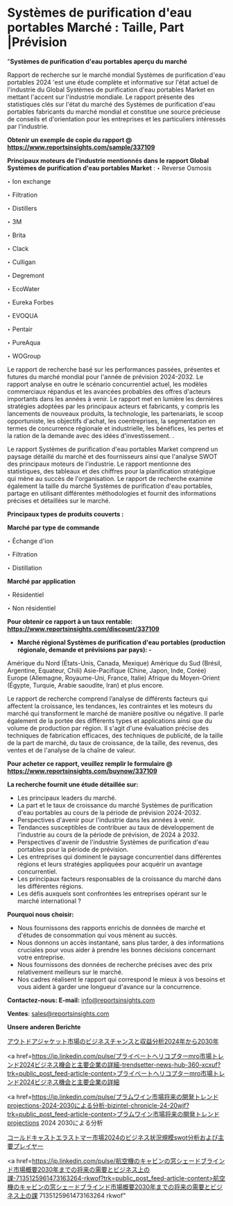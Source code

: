 # Systèmes de purification d'eau portables Marché : Taille, Part |Prévision

"<strong>Systèmes de purification d'eau portables aperçu du marché</strong>

Rapport de recherche sur le marché mondial Systèmes de purification d'eau portables 2024 'est une étude complète et informative sur l'état actuel de l'industrie du Global Systèmes de purification d'eau portables Market en mettant l'accent sur l'industrie mondiale. Le rapport présente des statistiques clés sur l'état du marché des Systèmes de purification d'eau portables fabricants du marché mondial et constitue une source précieuse de conseils et d'orientation pour les entreprises et les particuliers intéressés par l'industrie.

<strong>Obtenir un exemple de copie du rapport @ <a href=https://www.reportsinsights.com/sample/337109>https://www.reportsinsights.com/sample/337109</a></strong>

<strong>Principaux moteurs de l'industrie mentionnés dans le rapport Global Systèmes de purification d'eau portables Market</strong> :
‣ Reverse Osmosis

‣ Ion exchange

‣ Filtration

‣ Distillers

‣ 3M

‣ Brita

‣ Clack

‣ Culligan

‣ Degremont

‣ EcoWater

‣ Eureka Forbes

‣ EVOQUA

‣ Pentair

‣ PureAqua

‣ WOGroup

Le rapport de recherche basé sur les performances passées, présentes et futures du marché mondial pour l'année de prévision 2024-2032. Le rapport analyse en outre le scénario concurrentiel actuel, les modèles commerciaux répandus et les avancées probables des offres d'acteurs importants dans les années à venir. Le rapport met en lumière les dernières stratégies adoptées par les principaux acteurs et fabricants, y compris les lancements de nouveaux produits, la technologie, les partenariats, le scoop opportuniste, les objectifs d'achat, les coentreprises, la segmentation en termes de concurrence régionale et industrielle, les bénéfices, les pertes et la ration de la demande avec des idées d'investissement. .

Le rapport Systèmes de purification d'eau portables Market comprend un paysage détaillé du marché et des fournisseurs ainsi que l'analyse SWOT des principaux moteurs de l'industrie. Le rapport mentionne des statistiques, des tableaux et des chiffres pour la planification stratégique qui mène au succès de l'organisation. Le rapport de recherche examine également la taille du marché Systèmes de purification d'eau portables, partage en utilisant différentes méthodologies et fournit des informations précises et détaillées sur le marché.

<strong>Principaux types de produits couverts :</strong>

<strong>Marché par type de commande</Strong>

‣ Échange d'ion

‣ Filtration

‣ Distillation

<strong>Marché par application</Strong>

‣ Résidentiel

‣ Non résidentiel

<strong>Pour obtenir ce rapport à un taux rentable: <a href=https://www.reportsinsights.com/discount/337109>https://www.reportsinsights.com/discount/337109</a></strong>
<ul>
  <li><strong>Marché régional Systèmes de purification d'eau portables (production régionale, demande et prévisions par pays): -</strong></li>
</ul>
Amérique du Nord (États-Unis, Canada, Mexique)
Amérique du Sud (Brésil, Argentine, Equateur, Chili)
Asie-Pacifique (Chine, Japon, Inde, Corée)
Europe (Allemagne, Royaume-Uni, France, Italie)
Afrique du Moyen-Orient (Égypte, Turquie, Arabie saoudite, Iran) et plus encore.

Le rapport de recherche comprend l’analyse de différents facteurs qui affectent la croissance, les tendances, les contraintes et les moteurs du marché qui transforment le marché de manière positive ou négative. Il parle également de la portée des différents types et applications ainsi que du volume de production par région. Il s'agit d'une évaluation précise des techniques de fabrication efficaces, des techniques de publicité, de la taille de la part de marché, du taux de croissance, de la taille, des revenus, des ventes et de l'analyse de la chaîne de valeur.

<strong>Pour acheter ce rapport, veuillez remplir le formulaire @   <a href=https://www.reportsinsights.com/buynow/337109>https://www.reportsinsights.com/buynow/337109</a></strong>

<strong>La recherche fournit une étude détaillée sur:</strong>
<ul>
  <li>Les principaux leaders du marché.</li>
  <li>La part et le taux de croissance du marché Systèmes de purification d'eau portables au cours de la période de prévision 2024-2032.</li>
  <li>Perspectives d'avenir pour l'industrie dans les années à venir.</li>
  <li>Tendances susceptibles de contribuer au taux de développement de l'industrie au cours de la période de prévision, de 2024 à 2032.</li>
  <li>Perspectives d'avenir de l'industrie Systèmes de purification d'eau portables pour la période de prévision.</li>
  <li>Les entreprises qui dominent le paysage concurrentiel dans différentes régions et leurs stratégies appliquées pour acquérir un avantage concurrentiel.</li>
  <li>Les principaux facteurs responsables de la croissance du marché dans les différentes régions.</li>
  <li>Les défis auxquels sont confrontées les entreprises opérant sur le marché international ?</li>
</ul>
<strong>Pourquoi nous choisir:</strong>
<ul>
  <li>Nous fournissons des rapports enrichis de données de marché et d'études de consommation qui vous mènent au succès.</li>
  <li>Nous donnons un accès instantané, sans plus tarder, à des informations cruciales pour vous aider à prendre les bonnes décisions concernant votre entreprise.</li>
  <li>Nous fournissons des données de recherche précises avec des prix relativement meilleurs sur le marché.</li>
  <li>Nos cadres réalisent le rapport qui correspond le mieux à vos besoins et vous aident à garder une longueur d'avance sur la concurrence.</li>
</ul>
<strong>Contactez-nous:
</strong><strong>E-mail:</strong> <a href=mailto:info@reportsinsights.com>info@reportsinsights.com</a>

<strong>Ventes</strong>: <a href=mailto:sales@reportsinsights.com>sales@reportsinsights.com</a>

<strong>Unsere anderen Berichte</strong>

<a href=https://www.linkedin.com/pulse/アウトドアジャケット市場のビジネスチャンスと収益分析2024年から2030年-community-market-research-okjsf/>アウトドアジャケット市場のビジネスチャンスと収益分析2024年から2030年</a>

<a href=https://jp.linkedin.com/pulse/プライベートヘリコプターmro市場トレンド2024ビジネス機会と主要企業の詳細-trendsetter-news-hub-360-xcxuf?trk=public_post_feed-article-content>プライベートヘリコプターmro市場トレンド2024ビジネス機会と主要企業の詳細</a>

<a href=https://jp.linkedin.com/pulse/プラムワイン市場将来の開発トレンドprojections-2024-2030による分析-bizintel-chronicle-24-20wjf?trk=public_post_feed-article-content>プラムワイン市場将来の開発トレンドprojections 2024 2030による分析</a>

<a href=https://www.linkedin.com/pulse/コールドキャストエラストマー市場2024のビジネス状況規模swot分析および主要プレイヤー-infopulse-daily-360-5rtlf/>コールドキャストエラストマー市場2024のビジネス状況規模swot分析および主要プレイヤー</a>

<a href=https://jp.linkedin.com/pulse/航空機のキャビンの窓シェードブラインド市場概要2030年までの将来の需要とビジネス上の課-7135125961473163264-rkwof?trk=public_post_feed-article-content>航空機のキャビンの窓シェードブラインド市場概要2030年までの将来の需要とビジネス上の課 7135125961473163264 rkwof</a>"

